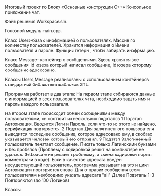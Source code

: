 Итоговый проект по Блоку «Основные конструкции C++» Консольное приложение чат.

Файл решения Workspace.sln.

Головной модуль main.cpp.

Класс Users-база с инофрмацией о пользователях. Массив по количеству пользователей. Хранится информация о Имени пользователя и пароле. Функции гетеры , чтобы забирать инофрмацию.

Класс Message- контейнер с сообщениями. Здесь хранятся все сообщения. id юзера который написал сообщение, id юзера которому сообщение адресовано.

Классы Users,Message реализованы  с использованием контейнеров стандартной библиотеки шаблонов STL. 

Программа работает в два этапа: На первом этапе собираются данные с информацией о всех пользователях чата, необходимо задать имя и пароль каждого пользователя.

На втором этапе происходит обмен сообщениями между пользователями, он состтоит из нескольких подэтапов 1 Подэтап Авторизация. Вводится Логи и Пароль, если что-то из этого не найдено, верификация повторяется. 2 Подэтап Для залогиненного пользователя выводится последнее сообщение, которое адресовано ему, в скобках указывается человек который его отправил. 3 Подэтап Залогиненный пользователь печатает сообщение. Писать только Латинскими буквами и без пробелов (Проблему с кодировкой решит на компьютере не удалось. SetLoacate не решает проблемму, а смена кодировки портит комментраии в коде). Если в качестве адресата введен несуществующий пользователь, программа указывает на это и цикл Авторизации повторяется снова. Для отправки сообщения всем пользователям необходимо указать адресата "all" Далее Подэтапы 1-3 Повторяются (до 100 Логинов)

Классы 

